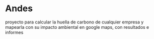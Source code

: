 # Andes
proyecto para calcular la huella de carbono de cualquier empresa y mapearla con su impacto ambiental en google maps, con resultados e informes
